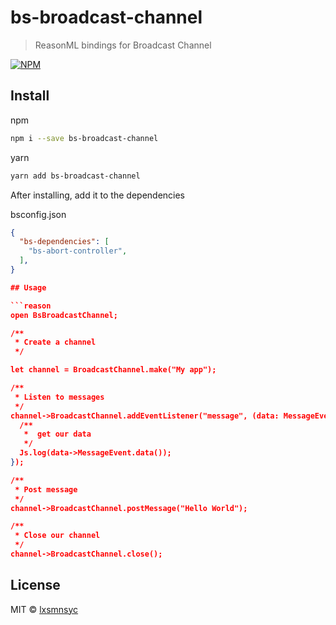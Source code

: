 # bs-broadcast-channel
> ReasonML bindings for Broadcast Channel

[![NPM](https://img.shields.io/npm/v/bs-broadcast-channel.svg)](https://www.npmjs.com/package/bs-broadcast-channel)

## Install

npm
```bash
npm i --save bs-broadcast-channel
```

yarn
```bash
yarn add bs-broadcast-channel
```

After installing, add it to the dependencies

bsconfig.json
```json
{
  "bs-dependencies": [
    "bs-abort-controller",
  ],
}

## Usage

```reason
open BsBroadcastChannel;

/**
 * Create a channel
 */

let channel = BroadcastChannel.make("My app");

/**
 * Listen to messages
 */
channel->BroadcastChannel.addEventListener("message", (data: MessageEvent.t) => {
  /**
   *  get our data
   */
  Js.log(data->MessageEvent.data());
});

/**
 * Post message
 */
channel->BroadcastChannel.postMessage("Hello World");

/**
 * Close our channel
 */
channel->BroadcastChannel.close();
```

## License

MIT © [lxsmnsyc](https://github.com/lxsmnsyc)